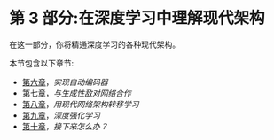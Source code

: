 

# 第 3 部分:在深度学习中理解现代架构

在这一部分，你将精通深度学习的各种现代架构。

本节包含以下章节:

*   [第六章](47d15d5b-3dde-49cb-b2cd-24f199ec4753.xhtml)，*实现自动编码器*
*   [第七章](9ba9e234-dd60-4707-8083-32fe7351f2b9.xhtml)，*与生成性敌对网络合作*
*   [第八章](aeec9e18-7c1d-4ae2-b362-ea7a9d94dd22.xhtml)，*用现代网络架构转移学习*
*   [第九章](3db20151-9d56-49f9-83d3-d81066f7cdc3.xhtml)，*深度强化学习*
*   [第十章](b4a356f9-e32d-4eda-ad5d-2457bc066ed5.xhtml)，*接下来怎么办？*